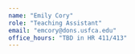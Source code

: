 ```yaml
---
name: "Emily Cory"
role: "Teaching Assistant"
email: "emcory@dons.usfca.edu"
office_hours: "TBD in HR 411/413"
---
```

